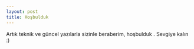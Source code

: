 ```yaml
---
layout: post
title: Hoşbulduk
---
```


Artık teknik ve güncel yazılarla sizinle beraberim, hoşbulduk . Sevgiye kalın :)
